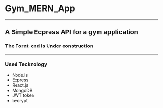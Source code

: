 # Gym_MERN_App
---
## A Simple Ecpress API for a gym application 
### The Fornt-end is Under construction
---
### Used Tecknology
- Node.js
- Express
- React.js
- MongoDB
- JWT token
- bycrypt
